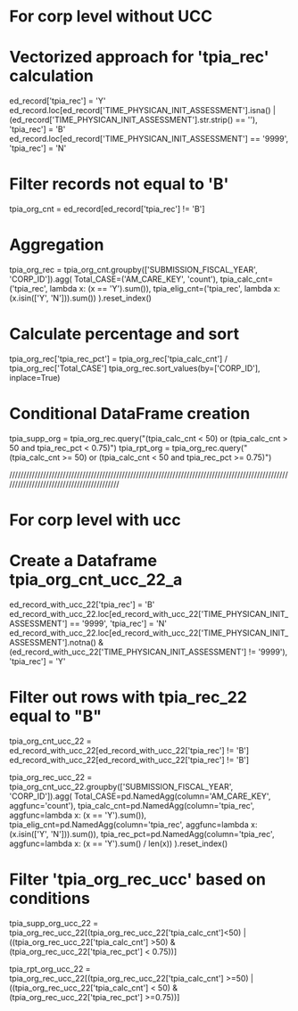 # For corp level without UCC
# Vectorized approach for 'tpia_rec' calculation
ed_record['tpia_rec'] = 'Y'
ed_record.loc[ed_record['TIME_PHYSICAN_INIT_ASSESSMENT'].isna() | (ed_record['TIME_PHYSICAN_INIT_ASSESSMENT'].str.strip() == ''), 'tpia_rec'] = 'B'
ed_record.loc[ed_record['TIME_PHYSICAN_INIT_ASSESSMENT'] == '9999', 'tpia_rec'] = 'N'

# Filter records not equal to 'B'
tpia_org_cnt = ed_record[ed_record['tpia_rec'] != 'B']

# Aggregation
tpia_org_rec = tpia_org_cnt.groupby(['SUBMISSION_FISCAL_YEAR', 'CORP_ID']).agg(
    Total_CASE=('AM_CARE_KEY', 'count'),
    tpia_calc_cnt=('tpia_rec', lambda x: (x == 'Y').sum()),
    tpia_elig_cnt=('tpia_rec', lambda x: (x.isin(['Y', 'N'])).sum())
).reset_index()

# Calculate percentage and sort
tpia_org_rec['tpia_rec_pct'] = tpia_org_rec['tpia_calc_cnt'] / tpia_org_rec['Total_CASE']
tpia_org_rec.sort_values(by=['CORP_ID'], inplace=True)

# Conditional DataFrame creation
tpia_supp_org = tpia_org_rec.query("(tpia_calc_cnt < 50) or (tpia_calc_cnt > 50 and tpia_rec_pct < 0.75)")
tpia_rpt_org = tpia_org_rec.query("(tpia_calc_cnt >= 50) or (tpia_calc_cnt < 50 and tpia_rec_pct >= 0.75)")


//////////////////////////////////////////////////////////////////////////////////////////////////////////////////////////////////////////

# For corp level with ucc
# Create a Dataframe tpia_org_cnt_ucc_22_a
ed_record_with_ucc_22['tpia_rec'] = 'B'  
ed_record_with_ucc_22.loc[ed_record_with_ucc_22['TIME_PHYSICAN_INIT_ASSESSMENT'] == '9999', 'tpia_rec'] = 'N'
ed_record_with_ucc_22.loc[ed_record_with_ucc_22['TIME_PHYSICAN_INIT_ASSESSMENT'].notna() & 
                          (ed_record_with_ucc_22['TIME_PHYSICAN_INIT_ASSESSMENT'] != '9999'), 'tpia_rec'] = 'Y'

# Filter out rows with tpia_rec_22 equal to "B"
tpia_org_cnt_ucc_22 = ed_record_with_ucc_22[ed_record_with_ucc_22['tpia_rec'] != 'B']
ed_record_with_ucc_22[ed_record_with_ucc_22['tpia_rec'] != 'B']

tpia_org_rec_ucc_22 = tpia_org_cnt_ucc_22.groupby(['SUBMISSION_FISCAL_YEAR', 'CORP_ID']).agg(
    Total_CASE=pd.NamedAgg(column='AM_CARE_KEY', aggfunc='count'),
    tpia_calc_cnt=pd.NamedAgg(column='tpia_rec', aggfunc=lambda x: (x == 'Y').sum()),
    tpia_elig_cnt=pd.NamedAgg(column='tpia_rec', aggfunc=lambda x: (x.isin(['Y', 'N'])).sum()),
    tpia_rec_pct=pd.NamedAgg(column='tpia_rec', aggfunc=lambda x: (x == 'Y').sum() / len(x))
).reset_index()


# Filter 'tpia_org_rec_ucc' based on conditions
tpia_supp_org_ucc_22 = tpia_org_rec_ucc_22[(tpia_org_rec_ucc_22['tpia_calc_cnt']<50) | 
                                           ((tpia_org_rec_ucc_22['tpia_calc_cnt'] >50) & 
                                            (tpia_org_rec_ucc_22['tpia_rec_pct'] < 0.75))]

tpia_rpt_org_ucc_22 = tpia_org_rec_ucc_22[(tpia_org_rec_ucc_22['tpia_calc_cnt'] >=50) | 
                                          ((tpia_org_rec_ucc_22['tpia_calc_cnt'] < 50) & 
                                           (tpia_org_rec_ucc_22['tpia_rec_pct'] >=0.75))]


 
